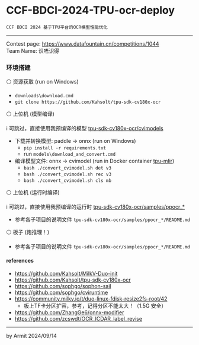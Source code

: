 # CCF-BDCI-2024-TPU-ocr-deploy

    CCF BDCI 2024 基于TPU平台的OCR模型性能优化

----

Contest page: https://www.datafountain.cn/competitions/1044  
Team Name: 识唔识得  


### 环境搭建

⚪ 资源获取 (run on Windows)

- `downloads\download.cmd`
- `git clone https://github.com/Kahsolt/tpu-sdk-cv180x-ocr`

⚪ 上位机 (模型编译)

ℹ 可跳过，直接使用我预编译的模型 [tpu-sdk-cv180x-ocr/cvimodels](./tpu-sdk-cv180x-ocr/cvimodels/)  

- 下载并转换模型: paddle -> onnx (run on Windows)
  - `pip install -r requirements.txt`
  - run `models\download_and_convert.cmd`
- 编译模型文件: onnx -> cvimodel (run in Docker container [tpu-mlir](./run_docker.cmd))
  - `bash ./convert_cvimodel.sh det v3`
  - `bash ./convert_cvimodel.sh rec v3`
  - `bash ./convert_cvimodel.sh cls mb`

⚪ 上位机 (运行时编译)

ℹ 可跳过，直接使用我预编译的运行时 [tpu-sdk-cv180x-ocr/samples/ppocr_*](./tpu-sdk-cv180x-ocr/samples/)

- 参考各子项目的说明文件 `tpu-sdk-cv180x-ocr/samples/ppocr_*/README.md`

⚪ 板子 (跑推理！)

- 参考各子项目的说明文件 `tpu-sdk-cv180x-ocr/samples/ppocr_*/README.md`


#### references

- https://github.com/Kahsolt/MilkV-Duo-init
- https://github.com/Kahsolt/tpu-sdk-cv180x-ocr
- https://github.com/sophgo/sophon-sail
- https://github.com/sophgo/cviruntime
- https://community.milkv.io/t/duo-linux-fdisk-resize2fs-root/42
  - 板上TF卡分区扩容，参考，记得分区不能太大！（1.5G 安全）
- https://github.com/ZhangGe6/onnx-modifier
- https://github.com/zcswdt/OCR_ICDAR_label_revise

----
by Armit
2024/09/14 
